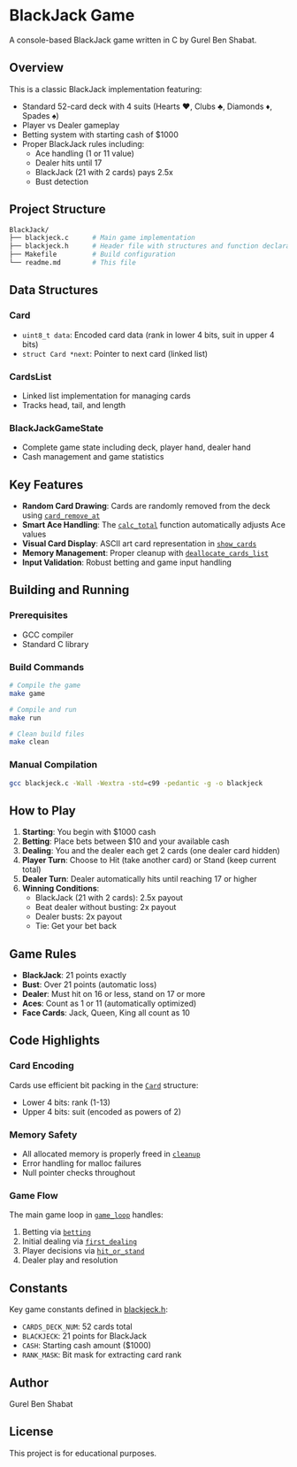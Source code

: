 # BlackJack Game

A console-based BlackJack game written in C by Gurel Ben Shabat.

## Overview

This is a classic BlackJack implementation featuring:

- Standard 52-card deck with 4 suits (Hearts ♥, Clubs ♣, Diamonds ♦, Spades ♠)
- Player vs Dealer gameplay
- Betting system with starting cash of $1000
- Proper BlackJack rules including:
  - Ace handling (1 or 11 value)
  - Dealer hits until 17
  - BlackJack (21 with 2 cards) pays 2.5x
  - Bust detection

## Project Structure

```bash
BlackJack/
├── blackjeck.c      # Main game implementation
├── blackjeck.h      # Header file with structures and function declarations
├── Makefile         # Build configuration
└── readme.md        # This file
```

## Data Structures

### Card

- `uint8_t data`: Encoded card data (rank in lower 4 bits, suit in upper 4 bits)
- `struct Card *next`: Pointer to next card (linked list)

### CardsList

- Linked list implementation for managing cards
- Tracks head, tail, and length

### BlackJackGameState

- Complete game state including deck, player hand, dealer hand
- Cash management and game statistics

## Key Features

- **Random Card Drawing**: Cards are randomly removed from the deck using [`card_remove_at`](blackjeck.c)
- **Smart Ace Handling**: The [`calc_total`](blackjeck.c) function automatically adjusts Ace values
- **Visual Card Display**: ASCII art card representation in [`show_cards`](blackjeck.c)
- **Memory Management**: Proper cleanup with [`deallocate_cards_list`](blackjeck.c)
- **Input Validation**: Robust betting and game input handling

## Building and Running

### Prerequisites

- GCC compiler
- Standard C library

### Build Commands

```bash
# Compile the game
make game

# Compile and run
make run

# Clean build files
make clean
```

### Manual Compilation

```bash
gcc blackjeck.c -Wall -Wextra -std=c99 -pedantic -g -o blackjeck
```

## How to Play

1. **Starting**: You begin with $1000 cash
2. **Betting**: Place bets between $10 and your available cash
3. **Dealing**: You and the dealer each get 2 cards (one dealer card hidden)
4. **Player Turn**: Choose to Hit (take another card) or Stand (keep current total)
5. **Dealer Turn**: Dealer automatically hits until reaching 17 or higher
6. **Winning Conditions**:
   - BlackJack (21 with 2 cards): 2.5x payout
   - Beat dealer without busting: 2x payout
   - Dealer busts: 2x payout
   - Tie: Get your bet back

## Game Rules

- **BlackJack**: 21 points exactly
- **Bust**: Over 21 points (automatic loss)
- **Dealer**: Must hit on 16 or less, stand on 17 or more
- **Aces**: Count as 1 or 11 (automatically optimized)
- **Face Cards**: Jack, Queen, King all count as 10

## Code Highlights

### Card Encoding

Cards use efficient bit packing in the [`Card`](blackjeck.h) structure:

- Lower 4 bits: rank (1-13)
- Upper 4 bits: suit (encoded as powers of 2)

### Memory Safety

- All allocated memory is properly freed in [`cleanup`](blackjeck.c)
- Error handling for malloc failures
- Null pointer checks throughout

### Game Flow

The main game loop in [`game_loop`](blackjeck.c) handles:

1. Betting via [`betting`](blackjeck.c)
2. Initial dealing via [`first_dealing`](blackjeck.c)
3. Player decisions via [`hit_or_stand`](blackjeck.c)
4. Dealer play and resolution

## Constants

Key game constants defined in [blackjeck.h](blackjeck.h):

- `CARDS_DECK_NUM`: 52 cards total
- `BLACKJECK`: 21 points for BlackJack
- `CASH`: Starting cash amount ($1000)
- `RANK_MASK`: Bit mask for extracting card rank

## Author

Gurel Ben Shabat

## License

This project is for educational purposes.
